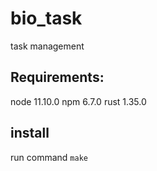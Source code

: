 # bio_task
task management

## Requirements:
node 11.10.0
npm 6.7.0
rust 1.35.0

## install
run command `make`
